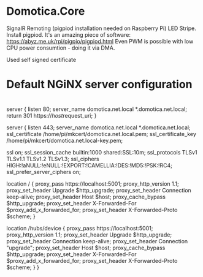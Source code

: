 # Domotica.Core
SignalR Remoting (pigpiod installation needed on Raspberry Pi) LED Stripe.
Install pigpiod. It's an amazing piece of software: https://abyz.me.uk/rpi/pigpio/pigpiod.html
Even PWM is possible with low CPU power consumtion - doing it via DMA.

Used self signed certificate

# Default NGiNX server configuration
#
server {
   listen 80;
   server_name domotica.net.local *.domotica.net.local;
   return 301 https://$host$request_uri;
}

server {
   listen               443;
   server_name          domotica.net.local *.domotica.net.local;
   ssl_certificate      /home/pi/mkcert/domotica.net.local.pem;
   ssl_certificate_key  /home/pi/mkcert/domotica.net.local-key.pem;

   ssl on;
   ssl_session_cache  builtin:1000  shared:SSL:10m;
   ssl_protocols  TLSv1 TLSv1.1 TLSv1.2 TLSv1.3;
   ssl_ciphers HIGH:!aNULL:!eNULL:!EXPORT:!CAMELLIA:!DES:!MD5:!PSK:!RC4;
   ssl_prefer_server_ciphers on;

   location / {
      proxy_pass         https://localhost:5001;
      proxy_http_version 1.1;
      proxy_set_header   Upgrade $http_upgrade;
      proxy_set_header   Connection keep-alive;
      proxy_set_header   Host $host;
      proxy_cache_bypass $http_upgrade;
      proxy_set_header   X-Forwarded-For $proxy_add_x_forwarded_for;
      proxy_set_header   X-Forwarded-Proto $scheme;
   }

   location /hubs/device {
      proxy_pass https://localhost:5001;
      proxy_http_version 1.1;
      proxy_set_header   Upgrade $http_upgrade;
      proxy_set_header   Connection keep-alive;
      proxy_set_header   Connection "upgrade";
      proxy_set_header   Host $host;
      proxy_cache_bypass $http_upgrade;
      proxy_set_header   X-Forwarded-For $proxy_add_x_forwarded_for;
      proxy_set_header   X-Forwarded-Proto $scheme;
   }
}

